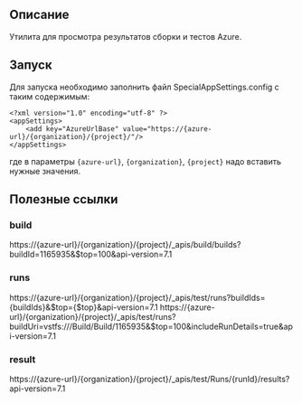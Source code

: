﻿## Описание
Утилита для просмотра результатов сборки и тестов Azure.

## Запуск
Для запуска необходимо заполнить файл SpecialAppSettings.config с таким содержимым:
```
<?xml version="1.0" encoding="utf-8" ?>
<appSettings>
	<add key="AzureUrlBase" value="https://{azure-url}/{organization}/{project}/"/>
</appSettings>
```
где в параметры `{azure-url}`, `{organization}`, `{project}` надо вставить нужные значения.

## Полезные ссылки
### build
https://{azure-url}/{organization}/{project}/_apis/build/builds?buildId=1165935&$top=100&api-version=7.1

### runs
https://{azure-url}/{organization}/{project}/_apis/test/runs?buildIds={buildIds}&$top={$top}&api-version=7.1
https://{azure-url}/{organization}/{project}/_apis/test/runs?buildUri=vstfs:///Build/Build/1165935&$top=100&includeRunDetails=true&api-version=7.1

### result
https://{azure-url}/{organization}/{project}/_apis/test/Runs/{runId}/results?api-version=7.1
